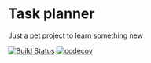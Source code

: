 # Task planner

Just a pet project to learn something new

[![Build Status](https://travis-ci.com/Ielay/pet-task-planner.svg?branch=master)](https://travis-ci.com/Ielay/pet-task-planner)
[![codecov](https://codecov.io/gh/Ielay/pet-task-planner/branch/master/graph/badge.svg?token=9TMGFFWZNJ)](https://codecov.io/gh/Ielay/pet-task-planner)

